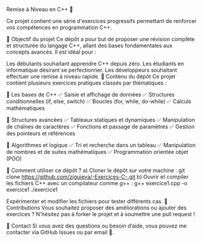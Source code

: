 Remise à Niveau en C++ 🚀

Ce projet contient une série d'exercices progressifs permettant de renforcer vos compétences en programmation C++.

📌 Objectif du projet
Ce dépôt a pour but de proposer une révision complète et structurée du langage C++, allant des bases fondamentales aux concepts avancés. Il est idéal pour :

Les débutants souhaitant apprendre C++ depuis zéro.
Les étudiants en informatique désirant se perfectionner.
Les développeurs souhaitant effectuer une remise à niveau rapide.
📂 Contenu du dépôt
Ce projet contient plusieurs exercices pratiques classés par thématiques :

🔹 Les bases de C++
✅ Saisie et affichage de données
✅ Structures conditionnelles (if, else, switch)
✅ Boucles (for, while, do-while)
✅ Calculs mathématiques

🔹 Structures avancées
✅ Tableaux statiques et dynamiques
✅ Manipulation de chaînes de caractères
✅ Fonctions et passage de paramètres
✅ Gestion des pointeurs et références

🔹 Algorithmes et logique
✅ Tri et recherche dans un tableau
✅ Manipulation de nombres et de suites mathématiques
✅ Programmation orientée objet (POO)

📖 Comment utiliser ce dépôt ?
a) Cloner le dépôt sur votre machine :
git clone https://github.com/ziguieva/-Exercices-C-.git
b) Ouvrir et compiler les fichiers C++ avec un compilateur comme g++ :
g++ exercice1.cpp -o exercice1
./exercice1

Expérimenter et modifier les fichiers pour tester différents cas.
🤝 Contributions
Vous souhaitez proposer des améliorations ou ajouter des exercices ? N'hésitez pas à forker le projet et à soumettre une pull request !

📩 Contact
Si vous avez des questions ou besoin d’aide, vous pouvez me contacter via GitHub Issues ou par email 📧.
